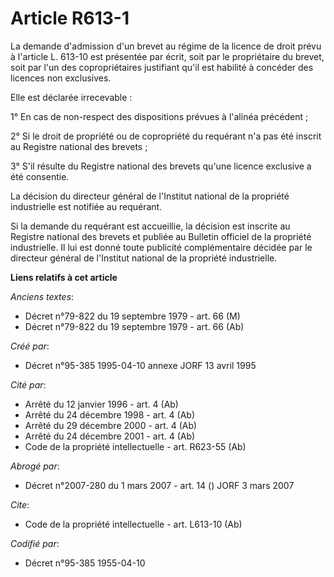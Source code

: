 # Article R613-1

La demande d'admission d'un brevet au régime de la licence de droit prévu à l'article L. 613-10 est présentée par écrit, soit
par le propriétaire du brevet, soit par l'un des copropriétaires justifiant qu'il est habilité à concéder des licences non
exclusives.

Elle est déclarée irrecevable :

1° En cas de non-respect des dispositions prévues à l'alinéa précédent ;

2° Si le droit de propriété ou de copropriété du requérant n'a pas été inscrit au Registre national des brevets ;

3° S'il résulte du Registre national des brevets qu'une licence exclusive a été consentie.

La décision du directeur général de l'Institut national de la propriété industrielle est notifiée au requérant.

Si la demande du requérant est accueillie, la décision est inscrite au Registre national des brevets et publiée au Bulletin
officiel de la propriété industrielle. Il lui est donné toute publicité complémentaire décidée par le directeur général de
l'Institut national de la propriété industrielle.

**Liens relatifs à cet article**

_Anciens textes_:

  - Décret n°79-822 du 19 septembre 1979 - art. 66 (M)
  - Décret n°79-822 du 19 septembre 1979 - art. 66 (Ab)

_Créé par_:

  - Décret n°95-385 1995-04-10 annexe JORF 13 avril 1995

_Cité par_:

  - Arrêté du 12 janvier 1996 - art. 4 (Ab)
  - Arrêté du 24 décembre 1998 - art. 4 (Ab)
  - Arrêté du 29 décembre 2000 - art. 4 (Ab)
  - Arrêté du 24 décembre 2001 - art. 4 (Ab)
  - Code de la propriété intellectuelle - art. R623-55 (Ab)

_Abrogé par_:

  - Décret n°2007-280 du 1 mars 2007 - art. 14 () JORF 3 mars 2007

_Cite_:

  - Code de la propriété intellectuelle - art. L613-10 (Ab)

_Codifié par_:

  - Décret n°95-385 1955-04-10
